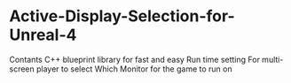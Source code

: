 # Active-Display-Selection-for-Unreal-4
Contants C++ blueprint library for fast and easy Run time setting For multi-screen player to select Which Monitor for the game to run on
